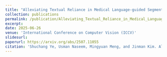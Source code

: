 ```yaml
---
title: "Alleviating Textual Reliance in Medical Language-guided Segmentation via Prototype-driven Semantic Approximation"
collection: publications
permalink: /publication/Alleviating_Textual_Reliance_in_Medical_Language-guided_Segmentation_via_Prototype-driven_Semantic_Approximation
excerpt: 
date: 2025-06-26
venue: 'International Conference on Computer Vision (ICCV)'
slidesurl: 
paperurl: https://arxiv.org/abs/2507.11055
citation: 'Shuchang Ye, Usman Naseem, Mingyuan Meng, and Jinman Kim. Alleviating Textual Reliance in Medical Language-guided Segmentation via Prototype-driven Semantic Approximation. In International Conference on Computer Vision (ICCV), in press, 2025.'
---
```

